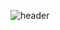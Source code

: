 ![header](https://capsule-render.vercel.app/api?type=wave&color=auto&height=300&section=header&text=데이터분석가/n장상영_GITHUB&fontSize=50)

<!--
**wkdtkddud/wkdtkddud** is a ✨ _special_ ✨ repository because its `README.md` (this file) appears on your GitHub profile.

Here are some ideas to get you started:

- 🔭 I’m currently working on ...
- 🌱 I’m currently learning ...
- 👯 I’m looking to collaborate on ...
- 🤔 I’m looking for help with ...
- 💬 Ask me about ...
- 📫 How to reach me: ...
- 😄 Pronouns: ...
- ⚡ Fun fact: ...
-->
